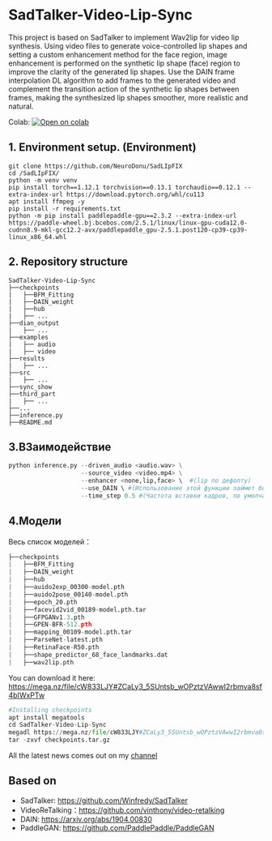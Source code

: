 # SadTalker-Video-Lip-Sync

This project is based on SadTalker to implement Wav2lip for video lip synthesis. Using video files to generate voice-controlled lip shapes and setting a custom enhancement method for the face region, image enhancement is performed on the synthetic lip shape (face) region to improve the clarity of the generated lip shapes. Use the DAIN frame interpolation DL algorithm to add frames to the generated video and complement the transition action of the synthetic lip shapes between frames, making the synthesized lip shapes smoother, more realistic and natural.

Colab: [![Open on colab](https://colab.research.google.com/assets/colab-badge.svg)](https://colab.research.google.com/github/NeuroDonu/SadLIpFIX/blob/master/notebok.ipynb)

## 1. Environment setup. (Environment)

```
git clone https://github.com/NeuroDonu/SadLIpFIX
cd /SadLIpFIX/
python -m venv venv 
pip install torch==1.12.1 torchvision==0.13.1 torchaudio==0.12.1 --extra-index-url https://download.pytorch.org/whl/cu113
apt install ffmpeg -y
pip install -r requirements.txt
python -m pip install paddlepaddle-gpu==2.3.2 --extra-index-url https://paddle-wheel.bj.bcebos.com/2.5.1/linux/linux-gpu-cuda12.0-cudnn8.9-mkl-gcc12.2-avx/paddlepaddle_gpu-2.5.1.post120-cp39-cp39-linux_x86_64.whl
```

## 2. Repository structure

```
SadTalker-Video-Lip-Sync
├──checkpoints
|   ├──BFM_Fitting
|   ├──DAIN_weight
|   ├──hub
|   ├── ...
├──dian_output
|   ├── ...
├──examples
|   ├── audio
|   ├── video
├──results
|   ├── ...
├──src
|   ├── ...
├──sync_show
├──third_part
|   ├── ...
├──...
├──inference.py
├──README.md
```

## 3.ВЗаимодействие

```python
python inference.py --driven_audio <audio.wav> \
                    --source_video <video.mp4> \
                    --enhancer <none,lip,face> \  #(lip по дефолту)
                    --use_DAIN \ #(Использование этой функции займет большой объем видеопамяти и отнимет много времени.)
             		--time_step 0.5 #(Частота вставки кадров, по умолчанию 0,5, то есть 25 кадров в секунду —> 50 кадров в секунду; 0,25, то есть 25 кадров в секунду —> 100 кадров в секунду.)
```

## 4.Модели

Весь список моделей：

```python
├──checkpoints
|   ├──BFM_Fitting
|   ├──DAIN_weight
|   ├──hub
|   ├──auido2exp_00300-model.pth
|   ├──auido2pose_00140-model.pth
|   ├──epoch_20.pth
|   ├──facevid2vid_00189-model.pth.tar
|   ├──GFPGANv1.3.pth
|   ├──GPEN-BFR-512.pth
|   ├──mapping_00109-model.pth.tar
|   ├──ParseNet-latest.pth
|   ├──RetinaFace-R50.pth
|   ├──shape_predictor_68_face_landmarks.dat
|   ├──wav2lip.pth
```
You can download it here: https://mega.nz/file/cW833LJY#ZCaLy3_5SUntsb_wOPztzVAwwI2rbmva8sf4bIWxPTw
```python
#Installing checkpoints
apt install megatools
cd SadTalker-Video-Lip-Sync
megadl https://mega.nz/file/cW833LJY#ZCaLy3_5SUntsb_wOPztzVAwwI2rbmva8sf4bIWxPTw
tar -zxvf checkpoints.tar.gz
```

All the latest news comes out on my <a href=https://t.me/derkarta>channel</a>

## Based on
- SadTalker: https://github.com/Winfredy/SadTalker
- VideoReTalking：https://github.com/vinthony/video-retalking
- DAIN: https://arxiv.org/abs/1904.00830
- PaddleGAN: https://github.com/PaddlePaddle/PaddleGAN
